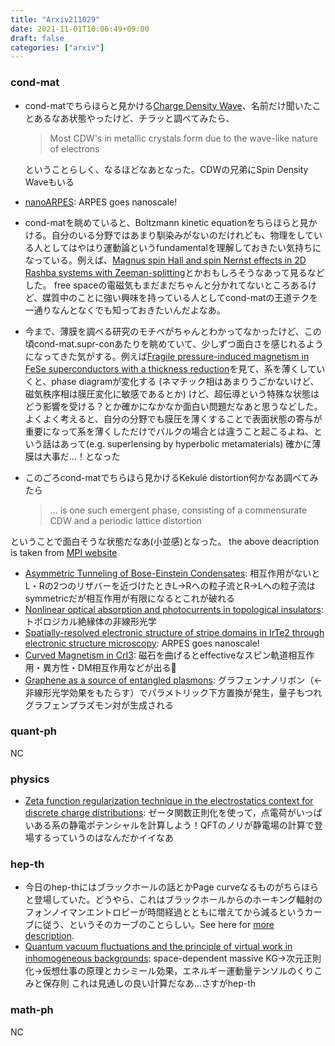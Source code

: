```yaml
---
title: "Arxiv211029"
date: 2021-11-01T10:06:49+09:00
draft: false
categories: ["arxiv"]
---
```


### cond-mat
- cond-matでちらほらと見かける[Charge Density Wave](https://en.wikipedia.org/wiki/Charge_density_wave)、名前だけ聞いたことあるなあ状態やったけど、チラッと調べてみたら、
  > Most CDW's in metallic crystals form due to the wave-like nature of electrons
  
  ということらしく、なるほどなあとなった。CDWの兄弟にSpin Density Waveもいる
- [nanoARPES](https://sites.google.com/a/lbl.gov/maestro/instrumentation/nanoarpes):
  ARPES goes nanoscale!
- cond-matを眺めていると、Boltzmann kinetic equationをちらほらと見かける。自分のいる分野ではあまり馴染みがないのだけれども、物理をしている人としてはやはり運動論というfundamentalを理解しておきたい気持ちになっている。例えば、[Magnus spin Hall and spin Nernst effects in 2D Rashba systems with Zeeman-splitting](https://arxiv.org/abs/2110.15282)とかおもしろそうなあって見るなどした。
free spaceの電磁気もまだまだちゃんと分かれてないところあるけど、媒質中のことに強い興味を持っている人としてcond-matの王道テクを一通りなんとなくでも知っておきたいんだよなあ。
- 今まで、薄膜を調べる研究のモチベがちゃんとわかってなかったけど、この頃cond-mat.supr-conあたりを眺めていて、少しずつ面白さを感じれるようになってきた気がする。例えば[Fragile pressure-induced magnetism in FeSe superconductors with a thickness reduction](https://arxiv.org/abs/2110.15224)を見て、系を薄くしていくと、phase diagramが変化する (ネマチック相はあまりうごかないけど、磁気秩序相は膜圧変化に敏感であるとか) けど、超伝導という特殊な状態はどう影響を受ける？とか確かになかなか面白い問題だなあと思うなどした。  
よくよく考えると、自分の分野でも膜圧を薄くすることで表面状態の寄与が重要になって系を薄くしただけでバルクの場合とは違うこと起こるよね、という話はあって(e.g. superlensing by hyperbolic metamaterials) 確かに薄膜は大事だ…！となった
- このごろcond-matでちらほら見かけるKekulé distortion何かなあ調べてみたら
  > ... is one such emergent phase, consisting of a commensurate CDW and a periodic lattice distortion
 
 ということで面白そうな状態だなあ(小並感)となった。
 the above deacription is taken from [MPI website](https://www.fkf.mpg.de/6731098/Studying-electron-phonon-coupling-in-Kekule-and-Charge-Density-Wave-phases-in-graphene)

- [Asymmetric Tunneling of Bose-Einstein Condensates](https://arxiv.org/abs/2110.15298):
  相互作用がないとL・Rの2つのリザバーを近づけたときL→Rへの粒子流とR→Lへの粒子流はsymmetricだが相互作用が有限になるとこれが破れる
- [Nonlinear optical absorption and photocurrents in topological insulators](https://arxiv.org/abs/2110.15236):
  トポロジカル絶縁体の非線形光学
- [Spatially-resolved electronic structure of stripe domains in IrTe2 through electronic structure microscopy](https://arxiv.org/abs/2110.15194):
  ARPES goes nanoscale!
- [Curved Magnetism in CrI3](https://arxiv.org/abs/2110.15088):
  磁石を曲げるとeffectiveなスピン軌道相互作用・異方性・DM相互作用などが出る🧲
- [Graphene as a source of entangled plasmons](https://arxiv.org/abs/2110.14917):
  グラフェンナノリボン（←非線形光学効果をもたらす）でパラメトリック下方置換が発生，量子もつれグラフェンプラズモン対が生成される

### quant-ph
NC

### physics
- [Zeta function regularization technique in the electrostatics context for discrete charge distributions](https://arxiv.org/abs/2110.15120):
  ゼータ関数正則化を使って，点電荷がいっぱいある系の静電ポテンシャルを計算しよう！QFTのノリが静電場の計算で登場するっていうのはなんだかイイなあ

### hep-th
- 今日のhep-thにはブラックホールの話とかPage curveなるものがちらほらと登場していた。どうやら、これはブラックホールからのホーキング輻射のフォンノイマンエントロピーが時間経過とともに増えてから減るというカーブに従う、というそのカーブのことらしい。See here for [more description](https://arxiv.org/abs/1908.10996).
- [Quantum vacuum fluctuations and the principle of virtual work in inhomogeneous backgrounds](https://arxiv.org/abs/2110.14692):
  space-dependent massive KG→次元正則化→仮想仕事の原理とカシミール効果，エネルギー運動量テンソルのくりこみと保存則
  これは見通しの良い計算だなあ...さすがhep-th


### math-ph
NC
